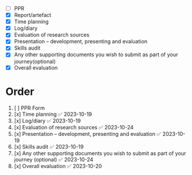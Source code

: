 - [ ] PPR​ 
- [x] Report/artefact
- [x] Time planning
- [x] Log/diary​
- [x] Evaluation of research sources
- [x] Presentation – development, presenting and evaluation
- [x] Skills audit​
- [x] Any other supporting documents you wish to submit as part of your journey​ (optional)
- [x] Overall evaluation

# Order
1. [ ]  PPR Form
2. [x] Time planning ✅ 2023-10-19
3. [x] Log/diary​ ✅ 2023-10-19
4. [x] Evaluation of research sources ✅ 2023-10-24
5. [x] Presentation – development, presenting and evaluation ✅ 2023-10-19
6. [x] Skills audit​ ✅ 2023-10-19
7. [x] Any other supporting documents you wish to submit as part of your journey​ (optional) ✅ 2023-10-24
8. [x] Overall evaluation​ ✅ 2023-10-20

